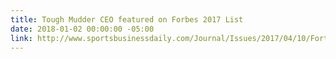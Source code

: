```yaml
---
title: Tough Mudder CEO featured on Forbes 2017 List
date: 2018-01-02 00:00:00 -05:00
link: http://www.sportsbusinessdaily.com/Journal/Issues/2017/04/10/Forty-Under-40/Dean.aspx
---
```


